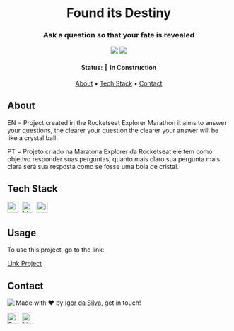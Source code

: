 <h1 align="center">
	Found its Destiny
</h1>

<h3 align="center">
	Ask a question so that your fate is revealed
</h3>

<p align="center">
	<img src="https://img.shields.io/badge/PRs-welcome-brightgreen.svg?style=flat-square"/>
	<img src="https://img.shields.io/github/languages/count/IgorSilvaMedeiros/found_its_destiny?color=green"/>
</p>

<h4 align="center">
	Status: 🚧 In Construction
</h4>

<p align="center">
	<a href="#about">About</a> •
	<a href="#tech-stack">Tech Stack</a> •
	<a href="#contact">Contact</a> 
</p>

## About
EN = Project created in the Rocketseat Explorer Marathon it aims to answer your questions, the clearer your question the clearer your answer will be like a crystal ball.

PT = Projeto criado na Maratona Explorer da Rocketseat ele tem como objetivo responder suas perguntas, quanto mais claro sua pergunta mais clara será sua resposta como se fosse uma bola de cristal.

## Tech Stack
<img src="https://img.shields.io/badge/Css3-05122A?style=flat&logo=css3" alt="css3 Badge" height="25">&nbsp;
<img src="https://img.shields.io/badge/Html5-05122A?style=flat&logo=html5" alt="html5 Badge" height="25">&nbsp;
<img src="https://img.shields.io/badge/Javascript-05122A?style=flat&logo=javascript" alt="javascript Badge" height="25">&nbsp;

## Usage
To use this project, go to the link:

[Link Project](https://igorsilvamedeiros.github.io/found_its_destiny/)

## Contact
<img align="left" src="https://avatars.githubusercontent.com/IgorSilvaMedeiros?size=100">

Made with ❤️ by [Igor da Silva](https://github.com/IgorSilvaMedeiros), get in touch!

<a href="mailto:igoratendimento@outlook.com.br" target="_blank"><img src="https://img.shields.io/badge/Email-D14836?style=flat&logo=gmail&logoColor=white" alt="Email Badge" height="25"></a>&nbsp;
<a href="https://www.linkedin.com/in/igor-da-silva-medeiros" target="_blank"><img src="https://img.shields.io/badge/Linkedin-0077B5?style=flat&logo=linkedin&logoColor=white" alt="LinkedIn Badge" height="25"></a>&nbsp;

<br clear="left"/>
